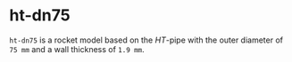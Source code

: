 # ht-dn75

`ht-dn75` is a rocket model based on the *HT*-pipe with the outer diameter of `75 mm` and a wall thickness of `1.9 mm`.